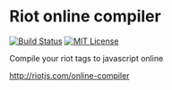 # Riot online compiler

[![Build Status][travis-image]][travis-url]
[![MIT License][license-image]][license-url]

Compile your riot tags to javascript online

http://riotjs.com/online-compiler

[travis-image]:https://img.shields.io/travis/riot/online-compiler.svg?style=flat-square
[travis-url]:https://travis-ci.org/riot/online-compiler

[license-image]:http://img.shields.io/badge/license-MIT-000000.svg?style=flat-square
[license-url]:LICENSE.txt